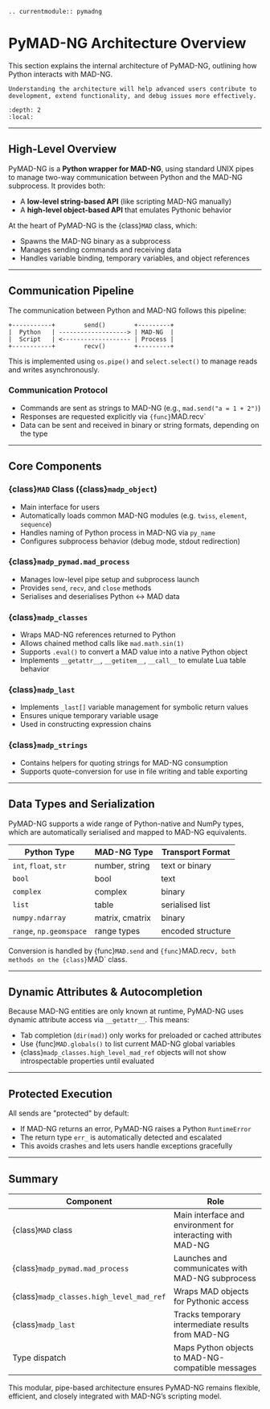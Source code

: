 ```{eval-rst}
.. currentmodule:: pymadng
```

# PyMAD-NG Architecture Overview

This section explains the internal architecture of PyMAD-NG, outlining how Python interacts with MAD-NG. 

```{note}
Understanding the architecture will help advanced users contribute to development, extend functionality, and debug issues more effectively.
```

```{contents}
:depth: 2
:local:
```

---

## High-Level Overview

PyMAD-NG is a **Python wrapper for MAD-NG**, using standard UNIX pipes to manage two-way communication between Python and the MAD-NG subprocess. It provides both:

- A **low-level string-based API** (like scripting MAD-NG manually)
- A **high-level object-based API** that emulates Pythonic behavior

At the heart of PyMAD-NG is the {class}`MAD` class, which:

- Spawns the MAD-NG binary as a subprocess
- Manages sending commands and receiving data
- Handles variable binding, temporary variables, and object references

---

## Communication Pipeline

The communication between Python and MAD-NG follows this pipeline:

```
+-----------+        send()        +---------+
|  Python   | -------------------> | MAD-NG  |
|  Script   | <------------------- | Process |
+-----------+        recv()        +---------+
```

This is implemented using `os.pipe()` and `select.select()` to manage reads and writes asynchronously.

### Communication Protocol

- Commands are sent as strings to MAD-NG (e.g., `mad.send("a = 1 + 2")`)
- Responses are requested explicitly via `{func}`MAD.recv`
- Data can be sent and received in binary or string formats, depending on the type

---

## Core Components

### {class}`MAD` Class ({class}`madp_object`)

- Main interface for users
- Automatically loads common MAD-NG modules (e.g. `twiss`, `element`, `sequence`)
- Handles naming of Python process in MAD-NG via `py_name`
- Configures subprocess behavior (debug mode, stdout redirection)

### {class}`madp_pymad.mad_process`

- Manages low-level pipe setup and subprocess launch
- Provides `send`, `recv`, and `close` methods
- Serialises and deserialises Python <-> MAD data

### {class}`madp_classes`

- Wraps MAD-NG references returned to Python
- Allows chained method calls like `mad.math.sin(1)`
- Supports `.eval()` to convert a MAD value into a native Python object
- Implements `__getattr__`, `__getitem__`, `__call__` to emulate Lua table behavior

### {class}`madp_last`

- Implements `_last[]` variable management for symbolic return values
- Ensures unique temporary variable usage
- Used in constructing expression chains

### {class}`madp_strings`

- Contains helpers for quoting strings for MAD-NG consumption
- Supports quote-conversion for use in file writing and table exporting

---

## Data Types and Serialization

PyMAD-NG supports a wide range of Python-native and NumPy types, which are automatically serialised and mapped to MAD-NG equivalents.

| Python Type           | MAD-NG Type     | Transport Format  |
| --------------------- | --------------- | ----------------- |
| `int`, `float`, `str` | number, string  | text or binary    |
| `bool`                | bool            | text              |
| `complex`             | complex         | binary            |
| `list`                | table           | serialised list   |
| `numpy.ndarray`       | matrix, cmatrix | binary            |
| `range`, `np.geomspace`     | range types     | encoded structure |

Conversion is handled by {func}`MAD.send` and `{func}`MAD.recv`, both methods on the {class}`MAD` class.

---

## Dynamic Attributes & Autocompletion

Because MAD-NG entities are only known at runtime, PyMAD-NG uses dynamic attribute access via `__getattr__`. This means:

- Tab completion (`dir(mad)`) only works for preloaded or cached attributes
- Use {func}`MAD.globals()` to list current MAD-NG global variables
- {class}`madp_classes.high_level_mad_ref` objects will not show introspectable properties until evaluated

---

## Protected Execution

All sends are "protected" by default:

- If MAD-NG returns an error, PyMAD-NG raises a Python `RuntimeError`
- The return type `err_` is automatically detected and escalated
- This avoids crashes and lets users handle exceptions gracefully

---

## Summary

| Component                                      | Role                                                       |
| ---------------------------------------------- | ---------------------------------------------------------- |
| {class}`MAD` class                      | Main interface and environment for interacting with MAD-NG |
| {class}`madp_pymad.mad_process`         | Launches and communicates with MAD-NG subprocess           |
| {class}`madp_classes.high_level_mad_ref` | Wraps MAD objects for Pythonic access                      |
| {class}`madp_last`                       | Tracks temporary intermediate results from MAD-NG          |
| Type dispatch                                  | Maps Python objects to MAD-NG-compatible messages          |

This modular, pipe-based architecture ensures PyMAD-NG remains flexible, efficient, and closely integrated with MAD-NG’s scripting model.